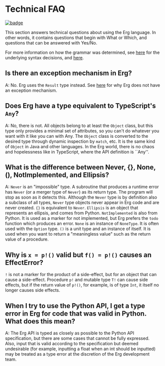 # Technical FAQ

[![badge](https://img.shields.io/endpoint.svg?url=https%3A%2F%2Fgezf7g7pd5.execute-api.ap-northeast-1.amazonaws.com%2Fdefault%2Fsource_up_to_date%3Fowner%3Derg-lang%26repos%3Derg%26ref%3Dmain%26path%3Ddoc/EN/faq_technical.md%26commit_hash%3D6ddef21fec8da781f9967eaf9c1b13c6a1c5607b)
](https://gezf7g7pd5.execute-api.ap-northeast-1.amazonaws.com/default/source_up_to_date?owner=erg-lang&repos=erg&ref=main&path=doc/EN/faq_technical.md&commit_hash=6ddef21fec8da781f9967eaf9c1b13c6a1c5607b)


This section answers technical questions about using the Erg language. In other words, it contains questions that begin with What or Which, and questions that can be answered with Yes/No.

For more information on how the grammar was determined, see [here](./dev_guide/faq_syntax.md) for the underlying syntax decisions, and [here](./dev_guide/../faq_general.md).

## Is there an exception mechanism in Erg?

A: No. Erg uses the `Result` type instead. See [here](./dev_guide/faq_syntax.md) for why Erg does not have an exception mechanism.

## Does Erg have a type equivalent to TypeScript's `Any`?

A: No, there is not. All objects belong to at least the `Object` class, but this type only provides a minimal set of attributes, so you can't do whatever you want with it like you can with Any.
The `Object` class is converted to the desired type through dynamic inspection by `match`, etc. It is the same kind of `Object` in Java and other languages.
In the Erg world, there is no chaos and hopelessness like in TypeScript, where the API definition is ``Any''.

## What is the difference between Never, {}, None, (), NotImplemented, and Ellipsis?

A: `Never` is an "impossible" type. A subroutine that produces a runtime error has `Never` (or a merger type of `Never`) as its return type. The program will stop as soon as it detects this. Although the `Never` type is by definition also a subclass of all types, `Never` type objects never appear in Erg code and are never created. `{}` is equivalent to `Never`.
`Ellipsis` is an object that represents an ellipsis, and comes from Python.
`NotImplemented` is also from Python. It is used as a marker for not implemented, but Erg prefers the `todo` function which produces an error.
`None` is an instance of `NoneType`. It is often used with the `Option` type.
`()` is a unit type and an instance of itself. It is used when you want to return a "meaningless value" such as the return value of a procedure.

## Why is `x = p!()` valid but `f() = p!()` causes an EffectError?

`!` is not a marker for the product of a side-effect, but for an object that can cause a side-effect.
Procedure `p!` and mutable type `T!` can cause side effects, but if the return value of `p!()`, for example, is of type `Int`, it itself no longer causes side effects.

## When I try to use the Python API, I get a type error in Erg for code that was valid in Python. What does this mean?

A: The Erg API is typed as closely as possible to the Python API specification, but there are some cases that cannot be fully expressed.
Also, input that is valid according to the specification but deemed undesirable (for example, inputting a float when an int should be inputted) may be treated as a type error at the discretion of the Erg development team.
